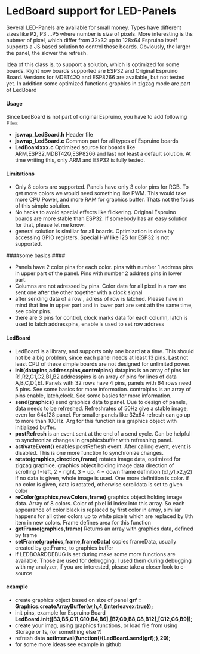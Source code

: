 LedBoard support for LED-Panels
=====================================
Several LED-Panels are available for small money.
Types have different sizes like P2, P3 ...P5 where number is size of pixels.
More interesting is ths nubmer of pixel, which differ from 32x32 up to 128x64
Espruino itself supports a JS based solution to control those boards.
Obviously, the larger the panel, the slower the refresh.

Idea of this class is, to support a solution, which is optimized for some boards.
Right now boards supported are ESP32 and Original Espruino Board.
Versions for MDBT42Q and ESP8266 are available, but not tested yet.
In addition some optimized functions graphics in zigzag mode are part of LedBoard

#### Usage ####
Since LedBoard is not part of original Espruino, you have to add following Files
- **jswrap_LedBoard.h** Header file
- **jswrap_LedBoard.c** Common part for all types of Espruino boards
- **LedBoardxxx.c** Optimized source for boards like ARM,ESP32,MDBT42Q,ESP8266 and last not least a default solution. At time writing this, only ARM and ESP32 is fully tested.

#### Limitations ####
- Only 8 colors are supported. Panels have only 3 color pins for RGB. To get more colors we would need something like PWM. This would take more CPU Power, and more RAM for graphics buffer. Thats not the focus of this simple solution.
- No hacks to avoid special effects like flickering. Original Espruino boards are more stable than ESP32. If somebody has an easy solution for that, please let me know.
- general solution is similiar for all boards. Optimization is done by accessing GPIO registers. Special HW like I2S for ESP32 is not supported.

####some basics ####
- Panels have 2 color pins for each color. pins with number 1 address pins in upper part of the panel. Pins with number 2 address pins in lower part.
- Columns are not adressed by pins. Color data for all pixel in a row are sent one after the other together with a clock signal
- after sending data of a row , adress of row is latched. Please have in mind that line in upper part and in lower part are sent ath the same time, see color pins.
- there are 3 pins for control, clock marks data for each column, latch is used to latch addresspins, enable is used to set row address 

#### LedBoard ####
- LedBoard is a library, and supports only one board at a time. This should not be a big problem, since each panel needs at least 13 pins. Last not least CPU of these simple boards are not designed for unlimited power.
- **init(datapins,addresspins,controlpins)**
datapins is an array of pins for R1,R2,G1,G2,B1,B2
addresspins is an array of pins for lines of data A,B,C,D(,E). Panels with 32 rows have 4 pins, panels with 64 rows need 5 pins. See some basics for more information.
controlpins is an array of pins enable, latch,clock. See some basics for more information.
- **send(graphics)** send graphics data to panel. Due to design of panels, data needs to be refreshed. Refreshrates of 50Hz give a stable image, even for 64x128 panel. For smaller panels like 32x64 refresh can go up to more than 100Hz. Arg for this function is a graphics object with initialized buffer.
- **postRefresh** is an event sent at the end of a send cycle. Can be helpful to synchronize changes in graphicsbuffer with refreshing panel.
- **activateEvent()** enables postRefresh event. After calling event, event is disabled. This is one more function to synchronize changes.
- **rotate(graphics,direction,frame)** rotates image data, optimized for zigzag graphice.
graphics object holding image data
direction of scrolling 1=left, 2 = right, 3 = up, 4 = down
frame definition  (x1,y1,x2,y2) if no data is given, whole image is used. One more definition is color. if no color is given, data is rotated, otherwise scrolldata is set to given color
- **reColor(graphics,newColors,frame)** 
graphics object holding image data.
Array of 8 colors. Color of pixel id index into this array. So each appearance of color black is replaced by first color in array, similiar happens for all other colors up to white pixels which are replaced by 8th item in new colors.
Frame defines area for this function
- **getFrame(graphics,frame)**
Returns an array with graphics data, defined by frame
- **setFrame(graphics,frame,frameData)**
copies frameData, usually created by getFrame, to graphics buffer
- if LEDBOARDDEBUG is set during make some more functions are available. Those are used for debugging. I used them during debugging with my analyzer, if you are interested, please take a closer look to c-source

#### example ####
- create graphics object based on size of panel
**grf = Graphics.createArrayBuffer(w,h,4,{interleavex:true});**
- init pins, example for Espruino Board
**LedBoard.init([B3,B5,C11,C10,B4,B6],[B7,C9,B8,C8,B12],[C12,C6,B9]);**
- create your imag, using graphics functions, or load file from using Storage or fs, (or something else ?)
- refresh data
**setInterval(function(){LedBoard.send(grf);},20);**
- for some more ideas see example in github



